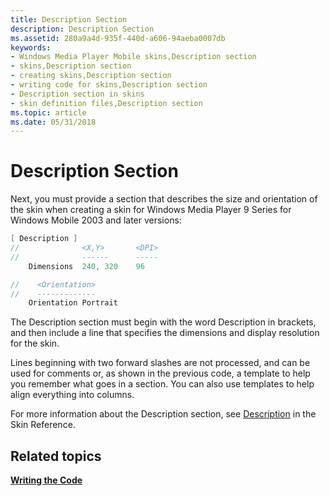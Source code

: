```yaml
---
title: Description Section
description: Description Section
ms.assetid: 280a9a4d-935f-440d-a606-94aeba0007db
keywords:
- Windows Media Player Mobile skins,Description section
- skins,Description section
- creating skins,Description section
- writing code for skins,Description section
- Description section in skins
- skin definition files,Description section
ms.topic: article
ms.date: 05/31/2018
---
```


# Description Section

Next, you must provide a section that describes the size and orientation of the skin when creating a skin for Windows Media Player 9 Series for Windows Mobile 2003 and later versions:


```C++
[ Description ]
//              <X,Y>       <DPI>
//              ------      -----
    Dimensions  240, 320    96

//    <Orientation>
//    -------------
    Orientation Portrait

```



The Description section must begin with the word Description in brackets, and then include a line that specifies the dimensions and display resolution for the skin.

Lines beginning with two forward slashes are not processed, and can be used for comments or, as shown in the previous code, a template to help you remember what goes in a section. You can also use templates to help align everything into columns.

For more information about the Description section, see [Description](description.md) in the Skin Reference.

## Related topics

<dl> <dt>

[**Writing the Code**](writing-the-code.md)
</dt> </dl>

 

 




